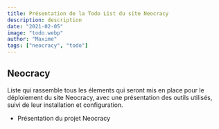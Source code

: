 ```yaml
---
title: Présentation de la Todo List du site Neocracy
description: description
date: "2021-02-05"
image: "todo.webp"
author: "Maxime"
tags: ["neocracy", "todo"]
---
```


## Neocracy

Liste qui rassemble tous les élements qui seront mis en place pour le déploiement du site Neocracy, avec une présentation des outils utilisés, suivi de leur installation et configuration.

- Présentation du projet Neocracy
